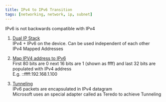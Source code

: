```yaml
---
title: IPv4 to IPv6 Transition
tags: [networking, network, ip, subnet]
---
```


IPv6 is not backwards compatible with IPv4

1. <u>Dual IP Stack</u>  
   IPv4 + IPv6 on the device. Can be used independent of each other  
   IPv4 Mapped Addresses

2. <u>Map IPV4 address to IPv6</u>  
   First 80 bits are 0 next 16 bits are 1 (shown as ffff) and last 32 bits are populated with IPv4 address  
   E.g. ::ffff:192.168.1.100

3. <u>Tunneling</u>  
   IPv6 packets are encapsulated in IPv4 datagram  
   Microsoft uses an special adapter called as Teredo to achieve Tunneling